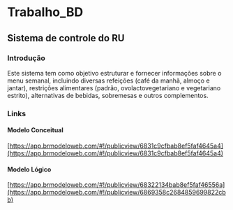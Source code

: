 # Trabalho_BD
## Sistema de controle do RU

### Introdução
Este sistema tem como objetivo estruturar e fornecer informações sobre o menu semanal, incluindo diversas refeições (café da manhã, almoço e jantar), restrições alimentares (padrão, ovolactovegetariano e vegetariano estrito), alternativas de bebidas, sobremesas e outros complementos.

### Links
#### Modelo Conceitual
[https://app.brmodeloweb.com/#!/publicview/6831c9cfbab8ef5faf4645a4](https://app.brmodeloweb.com/#!/publicview/6831c9cfbab8ef5faf4645a4)
#### Modelo Lógico
[https://app.brmodeloweb.com/#!/publicview/68322134bab8ef5faf46556a](https://app.brmodeloweb.com/#!/publicview/6869358c2684859699822cbb)
